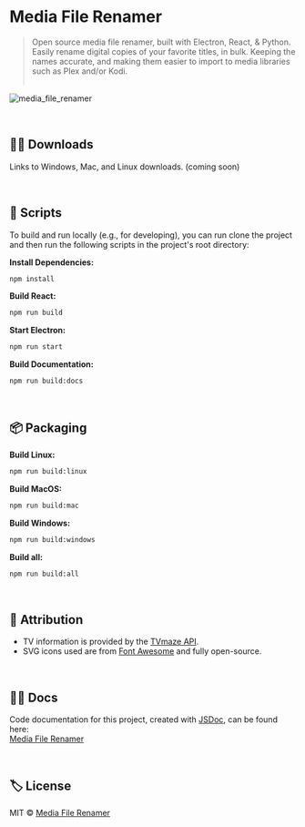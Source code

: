 # Media File Renamer
> Open source media file renamer, built with Electron, React, & Python. Easily rename digital copies of your favorite titles, in bulk. Keeping the names accurate, and making them easier to import to media libraries such as Plex and/or Kodi.<br><br>

![media_file_renamer](https://user-images.githubusercontent.com/8584126/89114625-851e5680-d433-11ea-8d3f-f8e8a4549d0d.gif)

<br>

## 🐱‍💻 Downloads
Links to Windows, Mac, and Linux downloads. (coming soon)

<br>

## 📜 Scripts
To build and run locally (e.g., for developing), you can run clone the project and then run the following scripts in the project's root directory:

**Install Dependencies:**
```bash
npm install
```

**Build React:**
```bash
npm run build
```

**Start Electron:**
```bash
npm run start
```

**Build Documentation:**
```bash
npm run build:docs
```
<br>

## 📦 Packaging

**Build Linux:**
```bash
npm run build:linux
```

**Build MacOS:**
```bash
npm run build:mac
```

**Build Windows:**
```bash
npm run build:windows
```

**Build all:**
```bash
npm run build:all
```
<br>

## 🙏 Attribution
* TV information is provided by the [TVmaze API](https://www.tvmaze.com/api).
* SVG icons used are from [Font Awesome](http://fontawesome.io) and fully open-source.

<br>

## 🐱‍👓 Docs
Code documentation for this project, created with [JSDoc](https://github.com/jsdoc/jsdoc), can be found here:<br>
[Media File Renamer](https://ipzard.github.io/media-file-renamer/)

<br>

## 🏷️ License
MIT © [Media File Renamer](https://github.com/iPzard/media-file-renamer/blob/master/LICENSE)